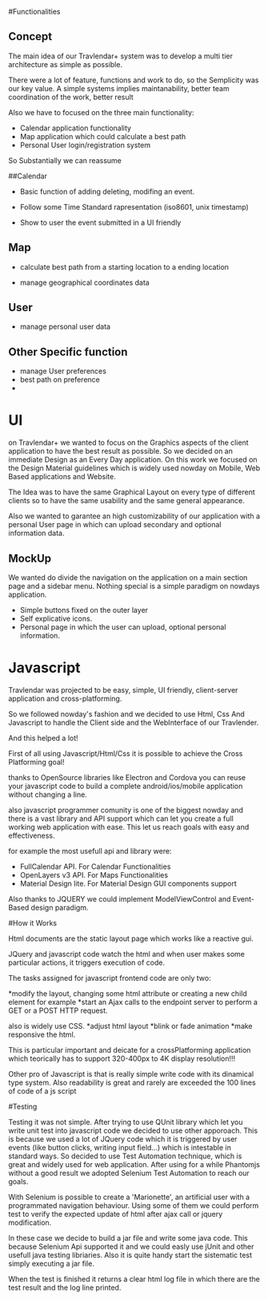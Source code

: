 #Functionalities

## Concept
    
The main idea of our Travlendar+ system was to develop a multi tier architecture as simple as possible.
 
There were a lot of feature, functions and work to do, so the Semplicity was our key value.
A simple systems implies maintanability, better team coordination of the work, better result
   
Also we have to focused on the three main functionality:
    
* Calendar application functionality
* Map application which could calculate a best path
* Personal User login/registration system
    
So Substantially we can reassume  

##Calendar

* Basic function of adding deleting, modifing an event.

* Follow some Time Standard rapresentation (iso8601, unix timestamp)

* Show to user the event submitted in a UI friendly

## Map 

* calculate best path from a starting location to a ending location

* manage geographical coordinates data
 
## User

* manage personal user data

## Other Specific function
* manage User preferences
* best path on preference
* 

# UI

on Travlendar+ we wanted to focus on the Graphics aspects of the client application to have the best result as possible.
 So we decided on an immediate Design as an Every Day application.
On this work we focused on the Design Material guidelines which is widely used nowday on Mobile, Web Based applications and Website.

The Idea was to have the same Graphical Layout on every type of different clients so to have the same usability and the same
general appearance.

Also we wanted to garantee an high customizability of our application with a personal User page in which can upload secondary and optional information data.

## MockUp

We wanted do divide the navigation on the application on a main section page and a sidebar menu. Nothing special is a simple paradigm on nowdays application. 

* Simple buttons fixed on the outer layer
* Self explicative icons.
* Personal page in which the user can upload, optional personal information.


# Javascript

Travlendar was projected to be easy, simple, UI friendly, client-server application and cross-platforming.

So we followed nowday's fashion and we decided to use Html, Css And Javascript to handle the Client side and the WebInterface of our Travlender.

And this helped a lot!

First of all using Javascript/Html/Css it is possible to achieve the Cross Platforming goal! 

thanks to OpenSource libraries like Electron and Cordova you can reuse your
javascript code to build a complete android/ios/mobile application without changing a line.

also javascript programmer comunity is one of the biggest nowday and there is a vast library
and API support which can let you create a full working web application with ease.
This let us reach goals with easy and effectiveness.

for example the most usefull api and library were:

* FullCalendar API. For Calendar Functionalities
* OpenLayers v3 API. For Maps Functionalities
* Material Design lite. For Material Design GUI components support

Also thanks to JQUERY we could implement ModelViewControl and Event-Based design paradigm. 

#How it Works

Html documents are the static layout page which works like a reactive gui.

JQuery and javascript code watch the html and when user makes some particular actions, it triggers execution of code.

The tasks assigned for javascript frontend code are only two:

*modify the layout, changing some html attribute or creating a new child element for example
*start an Ajax calls to the endpoint server to perform a GET or a POST HTTP request.

also is widely use CSS. 
*adjust html layout
*blink or fade animation
*make responsive the html. 

This is particular important and deicate for a crossPlatforming application which teorically has to support 320-400px to 4K display resolution!!!

Other pro of Javascript is that is really simple write code with its dinamical type system. Also readability is great and rarely are exceeded the 100 lines of code of a js script


#Testing

Testing it was not simple. After trying to use QUnit library which let you write unit
test into javascript code we decided to use other apporoach. This is because we used a
lot of JQuery code which it is triggered by user events (like button clicks, writing input
field...) which is intestable in standard ways. So decided to use Test Automation
technique, which is great and widely used for web application. After using for a while Phantomjs without
a good result we adopted Selenium Test Automation to reach our goals.

With Selenium is possible to create a 'Marionette', an artificial user with a programmated navigation behaviour.
Using some of them we could perform test to verify the expected update of html after ajax call or jquery modification.

In these case we decide to build a jar file and write some java code. This because Selenium Api supported it and we could easly use jUnit and other usefull java testing libriaries. Also it is quite handy start the sistematic test simply executing a jar file. 

When the test is finished it returns a clear html log file in which there are the test result and the log line printed.





